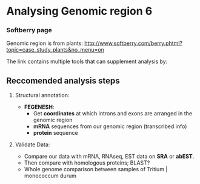 # Analysing Genomic region 6

### Softberry page

Genomic region is from plants: http://www.softberry.com/berry.phtml?topic=case_study_plants&no_menu=on

The link contains multiple tools that can supplement analysis by:

## Reccomended analysis steps

1. Structural annotation:
    - **FEGENESH**:
        - Get **coordinates** at which introns and exons are arranged in the genomic region
        - **mRNA** sequences from our genomic region (transcribed info)
        - **protein** sequence

2. Validate Data: 
    - Compare our data with mRNA, RNAseq, EST data on **SRA** or **abEST**.
    - Then compare with homologous proteins; BLAST?
    - Whole genome comparison between samples of Tritium | monococcum durum

